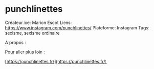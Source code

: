 # punchlinettes

Créateur.ice: Marion Escot
Liens: https://www.instagram.com/punchlinettes/
Plateforme: Instagram
Tags: sexisme, sexisme ordinaire

A propos :

Pour aller plus loin :

[https://punchlinettes.fr/](https://punchlinettes.fr/)